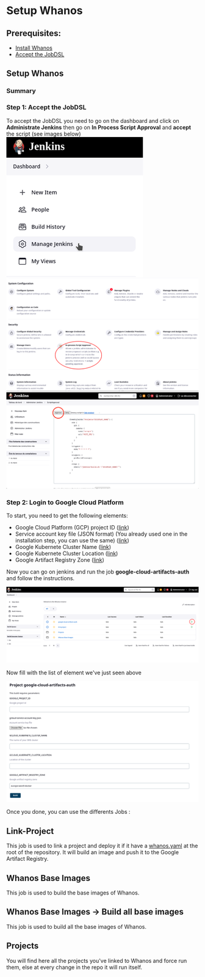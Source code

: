 # Setup Whanos

## Prerequisites:
- [Install Whanos](install_whanos.md)
- [Accept the JobDSL](setup_whanos.md#step-1-accept-the-jobdsl)

## Setup Whanos
### Summary

### **Step 1: Accept the JobDSL**
To accept the JobDSL you need to go on the dashboard and click on **Administrate Jenkins** then go on **In Process Script Approval** and **accept** the script (see images below)  
![manage_jenkins](assets/manage_jenkins.png)
![ipsa](assets/ipsa.png)
![approve_job](assets/approve_job.png)

### **Step 2: Login to Google Cloud Platform**
To start, you need to get the following elements:
- Google Cloud Platform (GCP) project ID ([link](https://console.cloud.google.com/home/dashboard))
- Service account key file (JSON format) (You already used one in the installation step, you can use the same) ([link](https://console.cloud.google.com/apis/credentials/serviceaccountkey))
- Google Kubernete Cluster Name ([link](https://console.cloud.google.com/kubernetes/list))
- Google Kubernete Cluster Location ([link](https://console.cloud.google.com/kubernetes/list))
- Google Artifact Registry Zone ([link](https://console.cloud.google.com/artifacts/docker/))

Now you can go on jenkins and run the job **google-cloud-artifacts-auth** and follow the instructions.  

![google-cloud-artifacts-auth](assets/build_glogin.png)  
  
Now fill with the list of element we've just seen above  

![google_login](assets/google_login.png)  

Once you done, you can use the differents Jobs :

## Link-Project
This job is used to link a project and deploy it if it have a [whanos.yaml](whanosyaml_explain.md) at the root of the repository. It will build an image and push it to the Google Artifact Registry.
## Whanos Base Images
This job is used to build the base images of Whanos.
## Whanos Base Images -> Build all base images
This job is used to build all the base images of Whanos.
## Projects
You will find here all the projects you've linked to Whanos and force run them, else at every change in the repo it will run itself.